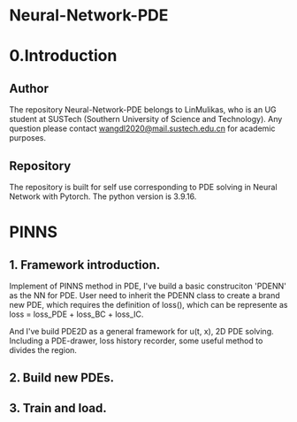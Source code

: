 # Neural-Network-PDE

# 0.Introduction

## Author
The repository Neural-Network-PDE belongs to LinMulikas, who is an UG student at SUSTech (Southern University of Science and Technology). Any question please contact wangdl2020@mail.sustech.edu.cn for academic purposes.

## Repository
The repository is built for self use corresponding to PDE solving in Neural Network with Pytorch. The python version is 3.9.16.

# PINNS

## 1. Framework introduction.
Implement of PINNS method in PDE, I've build a basic construciton 'PDENN' as the NN for PDE. User need to inherit the PDENN class to create a brand new PDE, which requires the definition of loss(), which can be represente as loss = loss_PDE + loss_BC + loss_IC.

And I've build PDE2D as a general framework for u(t, x), 2D PDE solving. Including a PDE-drawer, loss history recorder, some useful method to divides the region.

## 2. Build new PDEs.


## 3. Train and load.

